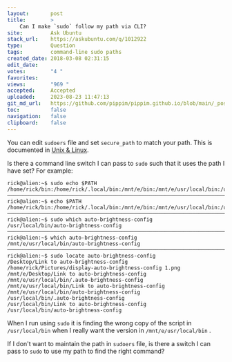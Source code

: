 ```yaml
---
layout:       post
title:        >
    Can I make `sudo` follow my path via CLI?
site:         Ask Ubuntu
stack_url:    https://askubuntu.com/q/1012922
type:         Question
tags:         command-line sudo paths
created_date: 2018-03-08 02:31:15
edit_date:    
votes:        "4 "
favorites:    
views:        "969 "
accepted:     Accepted
uploaded:     2023-08-23 11:47:13
git_md_url:   https://github.com/pippim/pippim.github.io/blob/main/_posts/2018/2018-03-08-Can-I-make-_sudo_-follow-my-path-via-CLI_.md
toc:          false
navigation:   false
clipboard:    false
---
```


You can edit `sudoers` file and set `secure_path` to match your path. This is documented in [Unix & Linux][1].

Is there a command line switch I can pass to `sudo` such that it uses the path I have set? For example:

``` 
rick@alien:~$ sudo echo $PATH
/home/rick/bin:/home/rick/.local/bin:/mnt/e/bin:/mnt/e/usr/local/bin:/usr/local/sbin:/usr/local/bin:/usr/sbin:/usr/bin:/sbin:/bin:/usr/games:/usr/local/games:/snap/bin
───────────────────────────────────────────────────────────────────────────────
rick@alien:~$ echo $PATH
/home/rick/bin:/home/rick/.local/bin:/mnt/e/bin:/mnt/e/usr/local/bin:/usr/local/sbin:/usr/local/bin:/usr/sbin:/usr/bin:/sbin:/bin:/usr/games:/usr/local/games:/snap/bin
───────────────────────────────────────────────────────────────────────────────
rick@alien:~$ sudo which auto-brightness-config
/usr/local/bin/auto-brightness-config
───────────────────────────────────────────────────────────────────────────────
rick@alien:~$ which auto-brightness-config
/mnt/e/usr/local/bin/auto-brightness-config
───────────────────────────────────────────────────────────────────────────────
rick@alien:~$ sudo locate auto-brightness-config
/Desktop/Link to auto-brightness-config
/home/rick/Pictures/display-auto-brightness-config 1.png
/mnt/e/Desktop/Link to auto-brightness-config
/mnt/e/usr/local/bin/.auto-brightness-config
/mnt/e/usr/local/bin/Link to auto-brightness-config
/mnt/e/usr/local/bin/auto-brightness-config
/usr/local/bin/.auto-brightness-config
/usr/local/bin/Link to auto-brightness-config
/usr/local/bin/auto-brightness-config
```

When I run using `sudo` it is finding the wrong copy of the script in `/usr/local/bin` when I really want the version in `/mnt/e/usr/local/bin` .

If I don't want to maintain the path in `sudoers` file, is there a switch I can pass to `sudo` to use my path to find the right command?

  [1]: https://unix.stackexchange.com/questions/8646/why-are-path-variables-different-when-running-via-sudo-and-su
